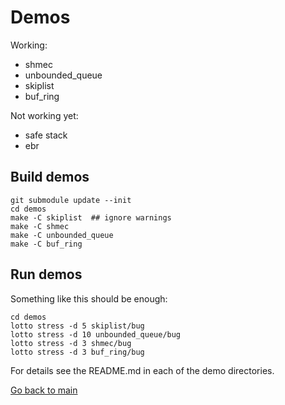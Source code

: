 # Demos

Working:

- shmec
- unbounded_queue
- skiplist
- buf_ring

Not working yet:
- safe stack
- ebr

## Build demos

    git submodule update --init
    cd demos
    make -C skiplist  ## ignore warnings
    make -C shmec
    make -C unbounded_queue
    make -C buf_ring

## Run demos

Something like this should be enough:

    cd demos
    lotto stress -d 5 skiplist/bug
    lotto stress -d 10 unbounded_queue/bug
    lotto stress -d 3 shmec/bug
    lotto stress -d 3 buf_ring/bug

For details see the README.md in each of the demo directories.

[Go back to main](../README.md)
